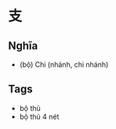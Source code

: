 # 支

## Nghĩa
* (bộ) Chi (nhánh, chi nhánh)

## Tags
* bộ thủ
* bộ thủ 4 nét

<script>window.HANZI_FIELD='支';</script>
